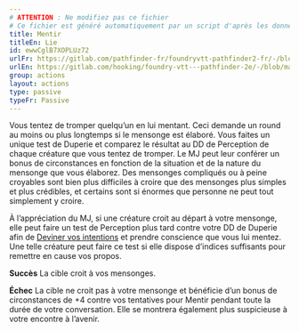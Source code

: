 ```yaml
---
# ATTENTION : Ne modifiez pas ce fichier
# Ce fichier est généré automatiquement par un script d'après les données du module Foundry VTT officiel et de sa traduction
title: Mentir
titleEn: Lie
id: ewwCglB7XOPLUz72
urlFr: https://gitlab.com/pathfinder-fr/foundryvtt-pathfinder2-fr/-/blob/master/data/actions/ewwCglB7XOPLUz72.htm
urlEn: https://gitlab.com/hooking/foundry-vtt---pathfinder-2e/-/blob/master/packs/data/actions.db/lie.json
group: actions
layout: actions
type: passive
typeFr: Passive
---
```

Vous tentez de tromper quelqu’un en lui mentant. Ceci demande un round au moins ou plus longtemps si le mensonge est élaboré. Vous faites un unique test de Duperie et comparez le résultat au DD de Perception de chaque créature que vous tentez de tromper. Le MJ peut leur conférer un bonus de circonstances en fonction de la situation et de la nature du mensonge que vous élaborez. Des mensonges compliqués ou à peine croyables sont bien plus difficiles à croire que des mensonges plus simples et plus crédibles, et certains sont si énormes que personne ne peut tout simplement y croire.

À l’appréciation du MJ, si une créature croit au départ à votre mensonge, elle peut faire un test de Perception plus tard contre votre DD de Duperie afin de [Deviner vos intentions](deviner-les-intentions.md) et prendre conscience que vous lui mentez. Une telle créature peut faire ce test si elle dispose d’indices suffisants pour remettre en cause vos propos.

**Succès** La cible croit à vos mensonges.

**Échec** La cible ne croit pas à votre mensonge et bénéficie d’un bonus de circonstances de +4 contre vos tentatives pour Mentir pendant toute la durée de votre conversation. Elle se montrera également plus suspicieuse à votre encontre à l’avenir.


